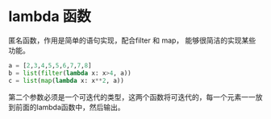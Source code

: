 # lambda 函数
匿名函数，作用是简单的语句实现，配合filter 和 map， 能够很简洁的实现某些功能。
```python
a = [2,3,4,5,5,6,7,7,8]
b = list(filter(lambda x: x>4, a))
c = list(map(lambda x: x**2, a))
```
第二个参数必须是一个可迭代的类型，这两个函数将可迭代的，每一个元素一一放到前面的lambda函数中，然后输出。
